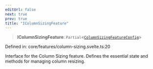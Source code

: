 ```yaml
---
editUrl: false
next: true
prev: true
title: "IColumnSizingFeature"
---
```


> **IColumnSizingFeature**: `Partial`\<[`ColumnSizingFeatureConfig`](/api/type-aliases/columnsizingfeatureconfig/)\>

Defined in: core/features/column-sizing.svelte.ts:20

Interface for the Column Sizing feature.
Defines the essential state and methods for managing column resizing.

